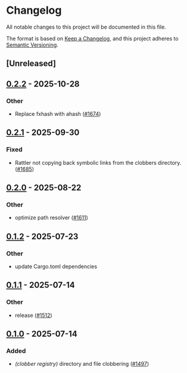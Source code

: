 # Changelog

All notable changes to this project will be documented in this file.

The format is based on [Keep a Changelog](https://keepachangelog.com/en/1.0.0/),
and this project adheres to [Semantic Versioning](https://semver.org/spec/v2.0.0.html).

## [Unreleased]

## [0.2.2](https://github.com/conda/rattler/compare/path_resolver-v0.2.1...path_resolver-v0.2.2) - 2025-10-28

### Other

- Replace fxhash with ahash ([#1674](https://github.com/conda/rattler/pull/1674))

## [0.2.1](https://github.com/conda/rattler/compare/path_resolver-v0.2.0...path_resolver-v0.2.1) - 2025-09-30

### Fixed

- Rattler not copying back symbolic links from the clobbers directory. ([#1685](https://github.com/conda/rattler/pull/1685))

## [0.2.0](https://github.com/conda/rattler/compare/path_resolver-v0.1.2...path_resolver-v0.2.0) - 2025-08-22

### Other

- optimize path resolver ([#1611](https://github.com/conda/rattler/pull/1611))

## [0.1.2](https://github.com/conda/rattler/compare/path_resolver-v0.1.1...path_resolver-v0.1.2) - 2025-07-23

### Other

- update Cargo.toml dependencies

## [0.1.1](https://github.com/conda/rattler/compare/path_resolver-v0.1.0...path_resolver-v0.1.1) - 2025-07-14

### Other

- release ([#1512](https://github.com/conda/rattler/pull/1512))

## [0.1.0](https://github.com/conda/rattler/releases/tag/path_resolver-v0.1.0) - 2025-07-14

### Added

- *(clobber registry)* directory and file clobbering ([#1497](https://github.com/conda/rattler/pull/1497))
